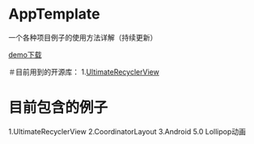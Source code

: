 # AppTemplate
一个各种项目例子的使用方法详解（持续更新）

[demo下载](https://github.com/duzechao/AppTemplate/blob/master/apk/)

＃目前用到的开源库：
1.[UltimateRecyclerView](https://github.com/cymcsg/UltimateRecyclerView)


# 目前包含的例子
1.UltimateRecyclerView
2.CoordinatorLayout
3.Android 5.0 Lollipop动画